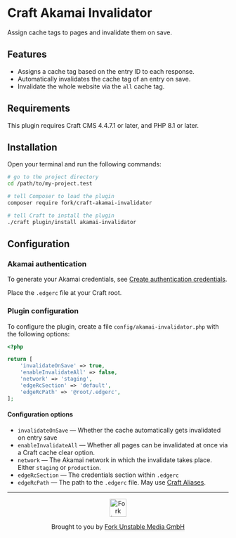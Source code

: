 # Craft Akamai Invalidator

Assign cache tags to pages and invalidate them on save.

## Features

-   Assigns a cache tag based on the entry ID to each response.
-   Automatically invalidates the cache tag of an entry on save.
-   Invalidate the whole website via the `all` cache tag.

## Requirements

This plugin requires Craft CMS 4.4.7.1 or later, and PHP 8.1 or later.

## Installation

Open your terminal and run the following commands:

```bash
# go to the project directory
cd /path/to/my-project.test

# tell Composer to load the plugin
composer require fork/craft-akamai-invalidator

# tell Craft to install the plugin
./craft plugin/install akamai-invalidator
```

## Configuration

### Akamai authentication

To generate your Akamai credentials, see [Create authentication credentials](https://techdocs.akamai.com/developer/docs/set-up-authentication-credentials).

Place the `.edgerc` file at your Craft root.

### Plugin configuration

To configure the plugin, create a file `config/akamai-invalidator.php` with the following options:

```php
<?php

return [
    'invalidateOnSave' => true,
    'enableInvalidateAll' => false,
    'network' => 'staging',
    'edgeRcSection' => 'default',
    'edgeRcPath' => '@root/.edgerc',
];
```

#### Configuration options

-   `invalidateOnSave` — Whether the cache automatically gets invalidated on entry save
-   `enableInvalidateAll` — Whether all pages can be invalidated at once via a Craft cache clear option.
-   `network` — The Akamai network in which the invalidate takes place. Either `staging` or `production`.
-   `edgeRcSection` — The credentials section within `.edgerc`
-   `edgeRcPath` — The path to the `.edgerc` file. May use [Craft Aliases](https://craftcms.com/docs/4.x/config/#aliases).

---

<div align="center">
  <img src="https://github.fork.de/heart.png" width="38" height="41" alt="Fork Logo" />

  <p>Brought to you by <a href="https://www.fork.de">Fork Unstable Media GmbH</a></p>
</div>
